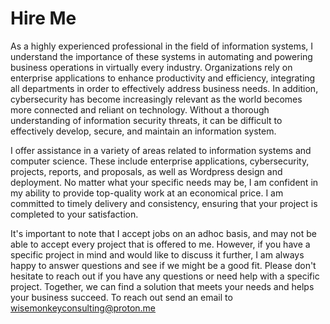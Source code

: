 Hire Me
=======

As a highly experienced professional in the field of information systems, I understand the importance of these systems in automating and powering business operations in virtually every industry. Organizations rely on enterprise applications to enhance productivity and efficiency, integrating all departments in order to effectively address business needs. In addition, cybersecurity has become increasingly relevant as the world becomes more connected and reliant on technology. Without a thorough understanding of information security threats, it can be difficult to effectively develop, secure, and maintain an information system.

I offer assistance in a variety of areas related to information systems and computer science. These include enterprise applications, cybersecurity, projects, reports, and proposals, as well as Wordpress design and deployment. No matter what your specific needs may be, I am confident in my ability to provide top-quality work at an economical price. I am committed to timely delivery and consistency, ensuring that your project is completed to your satisfaction.

It's important to note that I accept jobs on an adhoc basis, and may not be able to accept every project that is offered to me. However, if you have a specific project in mind and would like to discuss it further, I am always happy to answer questions and see if we might be a good fit. Please don't hesitate to reach out if you have any questions or need help with a specific project. Together, we can find a solution that meets your needs and helps your business succeed. To reach out send an email to [wisemonkeyconsulting@proton.me](mailto:wisemonkeyconsulting@proton.me)